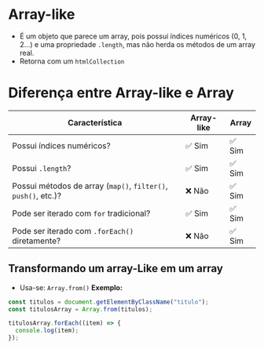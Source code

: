 # Array-like

- É um objeto que parece um array, pois possui índices numéricos (0, 1, 2...) e uma propriedade `.length`, mas não herda os métodos de um array real.
- Retorna com um `htmlCollection`

# Diferença entre Array-like e Array

| Característica                                                 | Array-like | Array  |
| -------------------------------------------------------------- | ---------- | ------ |
| Possui índices numéricos?                                      | ✅ Sim     | ✅ Sim |
| Possui `.length`?                                              | ✅ Sim     | ✅ Sim |
| Possui métodos de array (`map()`, `filter()`, `push()`, etc.)? | ❌ Não     | ✅ Sim |
| Pode ser iterado com `for` tradicional?                        | ✅ Sim     | ✅ Sim |
| Pode ser iterado com `.forEach()` diretamente?                 | ❌ Não     | ✅ Sim |

## Transformando um array-Like em um array

- Usa-se: `Array.from()`
  **Exemplo:**

```javascript
const titulos = document.getElementByClassName("titulo");
const titulosArray = Array.from(titulos);

titulosArray.forEach((item) => {
  console.log(item);
});
```
